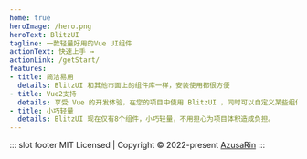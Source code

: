 ```yaml
---
home: true
heroImage: /hero.png
heroText: BlitzUI
tagline: 一款轻量好用的Vue UI组件
actionText: 快速上手 →
actionLink: /getStart/
features:
- title: 简洁易用
  details: BlitzUI 和其他市面上的组件库一样，安装使用都很方便
- title: Vue2支持
  details: 享受 Vue 的开发体验，在您的项目中使用 BlitzUI ，同时可以自定义某些组件的样式。
- title: 小巧轻量
  details: BlitzUI 现在仅有8个组件，小巧轻量，不用担心为项目体积造成负担。
---
```


::: slot footer
MIT Licensed | Copyright © 2022-present [AzusaRin](https://github.com/AzusaRin)
:::
